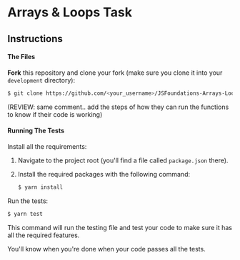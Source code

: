 # Arrays & Loops Task

## Instructions

#### The Files

**Fork** this repository and clone your fork (make sure you clone it into your `development` directory):

```bash
$ git clone https://github.com/<your_username>/JSFoundations-Arrays-Loops.git
```

(REVIEW: same comment.. add the steps of how they can run the functions to know if their code is working)

#### Running The Tests

Install all the requirements:

1. Navigate to the project root (you'll find a file called `package.json` there).
2. Install the required packages with the following command:

   ```bash
   $ yarn install
   ```

Run the tests:

```bash
$ yarn test
```

This command will run the testing file and test your code to make sure it has all the required features.

You'll know when you're done when your code passes all the tests.
